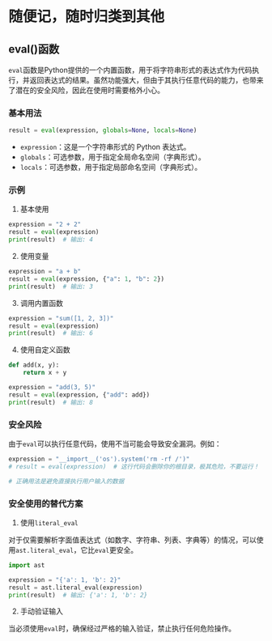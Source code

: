# 随便记，随时归类到其他

## eval()函数

`eval`函数是Python提供的一个内置函数，用于将字符串形式的表达式作为代码执行，并返回表达式的结果。虽然功能强大，但由于其执行任意代码的能力，也带来了潜在的安全风险，因此在使用时需要格外小心。

### 基本用法

```python
result = eval(expression, globals=None, locals=None)
```

* `expression`：这是一个字符串形式的 Python 表达式。
* `globals`：可选参数，用于指定全局命名空间（字典形式）。
* `locals`：可选参数，用于指定局部命名空间（字典形式）。

### 示例

1. 基本使用

```python
expression = "2 + 2"
result = eval(expression)
print(result)  # 输出: 4
```

2. 使用变量

```python
expression = "a + b"
result = eval(expression, {"a": 1, "b": 2})
print(result)  # 输出: 3
```

3. 调用内置函数

```python
expression = "sum([1, 2, 3])"
result = eval(expression)
print(result)  # 输出: 6
```

4. 使用自定义函数

```python
def add(x, y):
    return x + y

expression = "add(3, 5)"
result = eval(expression, {"add": add})
print(result)  # 输出: 8
```

### 安全风险

由于`eval`可以执行任意代码，使用不当可能会导致安全漏洞。例如：

```python
expression = "__import__('os').system('rm -rf /')"
# result = eval(expression)  # 这行代码会删除你的根目录，极其危险，不要运行！

# 正确用法是避免直接执行用户输入的数据
```

### 安全使用的替代方案

1. 使用`literal_eval`

对于仅需要解析字面值表达式（如数字、字符串、列表、字典等）的情况，可以使用`ast.literal_eval`，它比`eval`更安全。

```python
import ast

expression = "{'a': 1, 'b': 2}"
result = ast.literal_eval(expression)
print(result)  # 输出: {'a': 1, 'b': 2}
```

2. 手动验证输入

当必须使用`eval`时，确保经过严格的输入验证，禁止执行任何危险操作。